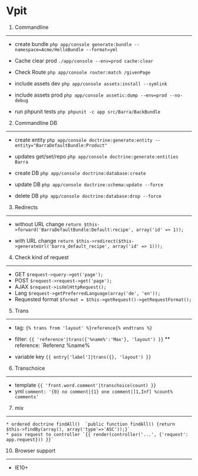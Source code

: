 Vpit
==============

1) Commandline
---------------
  * create bundle `php app/console generate:bundle --namespace=Acme/HelloBundle --format=yml`

  * Cache clear prod `./app/console --env=prod cache:clear`

  * Check Route `php app/console router:match /givenPage`

  * include assets dev `php app/console assets:install --symlink`

  * include assets prod `php app/console assetic:dump --env=prod --no-debug`

  * run phpunit tests `php phpunit -c app src/Barra/BackBundle`


2) Commandline DB
------------------
  * create entity `php app/console doctrine:generate:entity --entity="BarraDefaultBundle:Product"`

  * updates get/set/repo `php app/console doctrine:generate:entities Barra`

  * create DB `php app/console doctrine:database:create`

  * update DB `php app/console doctrine:schema:update --force`

  * delete DB `php app/console doctrine:database:drop --force`


3) Redirects
-------------
  * without URL change `return $this->forward('BarraDefaultBundle:Default:recipe', array('id' => 1));`

  * with URL change `return $this->redirect($this->generateUrl('barra_default_recipe', array('id' => 1)));`


4) Check kind of request
-------------------------
  * GET `$request->query->get('page');`
  * POST `$request->request->get('page');`
  * AJAX `$request->isXmlHttpRequest();`
  * Lang `$request->getPreferredLanguage(array('de', 'en'));`
  * Requested format `$format = $this->getRequest()->getRequestFormat();`


5) Trans
----------
  * tag: `{% trans from 'layout' %}reference{% endtrans %}`

  * filter: `{{ 'reference'|trans({'%name%':'Max'}, 'layout') }}`
  ** reference: `Referenz %name%

  * variable key `{{ entry['label']|trans({}, 'layout') }}`


6) Transchoice
----------------
  * template `{{ 'front.word.comment'|transchoice(count) }}`
  * yml `comment: '{0} no comment|{1} one comment|]1,Inf] %count% comments'`


7) mix
--------------------
    * ordered doctrine findAll()  `public function findAll() {return $this->findBy(array(), array('type'=>'ASC'));}`
    * pass request to controller `{{ render(controller('...', {'request': app.request})) }}`


10) Browser support
--------------------
   * IE10+


